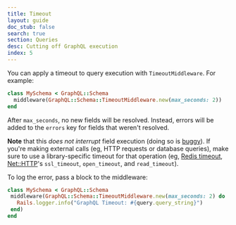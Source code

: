 ```yaml
---
title: Timeout
layout: guide
doc_stub: false
search: true
section: Queries
desc: Cutting off GraphQL execution
index: 5
---
```


You can apply a timeout to query execution with `TimeoutMiddleware`. For example:

```ruby
class MySchema < GraphQL::Schema
  middleware(GraphQL::Schema::TimeoutMiddleware.new(max_seconds: 2))
end
```

After `max_seconds`, no new fields will be resolved. Instead, errors will be added to the `errors` key for fields that weren't resolved.

__Note__ that this _does not interrupt_ field execution (doing so is [buggy](https://www.mikeperham.com/2015/05/08/timeout-rubys-most-dangerous-api/)). If you're making external calls (eg, HTTP requests or database queries), make sure to use a library-specific timeout for that operation (eg, [Redis timeout](https://github.com/redis/redis-rb#timeouts), [Net::HTTP](https://ruby-doc.org/stdlib-2.4.1/libdoc/net/http/rdoc/Net/HTTP.html)'s `ssl_timeout`, `open_timeout`, and `read_timeout`).

To log the error, pass a block to the middleware:

```ruby
class MySchema < GraphQL::Schema
 middleware(GraphQL::Schema::TimeoutMiddleware.new(max_seconds: 2) do |err, query|
   Rails.logger.info("GraphQL Timeout: #{query.query_string}")
 end)
end
```
